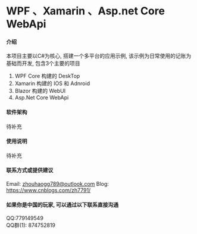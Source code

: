 # WPF 、Xamarin 、Asp.net Core WebApi

#### 介绍
本项目主要以C#为核心, 搭建一个多平台的应用示例, 该示例为日常使用的记账为基础而开发, 包含3个主要的项目

1. WPF Core 构建的 DeskTop
2. Xamarin 构建的 IOS 和 Adnroid 
3. Blazor 构建的 WebUI
3. Asp.Net Core WebApi

#### 软件架构
待补充

#### 使用说明
待补充


#### 联系方式或提供建议
Email: zhouhaogg789@outlook.com
Blog:  https://www.cnblogs.com/zh7791/

#### 如果你是中国的玩家, 可以通过以下联系直接沟通
QQ:779149549    
QQ群(1): 874752819 
